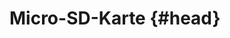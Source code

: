 # Micro-SD-Karte {#head}

<div class="description"></div>
<div class="line">
    <br>
    <br>
</div>


